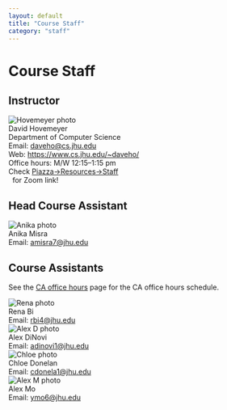 ```yaml
---
layout: default
title: "Course Staff"
category: "staff"
---
```


# Course Staff

## Instructor

<div class="card_container">

<div class="card">
  <img alt="Hovemeyer photo" src="{{site.baseurl}}/img/staffpix/hovemeyer.jpg">
  <div class="details">
   <span class="name_and_role">David Hovemeyer</span><br>
   Department of Computer Science<br>
   Email: <a href="mailto:daveho@cs.jhu.edu">daveho@cs.jhu.edu</a><br>
   Web: <a class="external" target="_blank" href="https://www.cs.jhu.edu/~daveho/">https://www.cs.jhu.edu/~daveho/</a><br>
   Office hours: M/W 12:15–1:15 pm<br>
   Check <a class="external" target="_blank" href="https://piazza.com/jhu/summer2022/en601220/staff">Piazza→Resources→Staff</a><br>&nbsp;&nbsp;for Zoom link!
  </div>
</div>

</div>

## Head Course Assistant

<div class="card_container">

<div class="card">
  <img alt="Anika photo" src="{{site.baseurl}}/img/staffpix/anika.jpg">
  <div class="details">
   <span class="name_and_role">Anika Misra</span><br>
   Email: <a href="mailto:amisra7@jhu.edu">amisra7@jhu.edu</a><br>
  </div>
</div>

</div>

## Course Assistants

See the [CA office hours](officehours.html) page for the CA office hours schedule.

<div class="card_container">

<div class="card">
  <img alt="Rena photo" src="{{site.baseurl}}/img/staffpix/rena.jpg">
  <div class="details">
   <span class="name_and_role">Rena Bi</span><br>
   Email: <a href="mailto:rbi4@jhu.edu">rbi4@jhu.edu</a><br>
  </div>
</div>

</div>

<div class="card_container">

<div class="card">
  <img alt="Alex D photo" src="{{site.baseurl}}/img/staffpix/alex_d.jpg">
  <div class="details">
   <span class="name_and_role">Alex DiNovi</span><br>
   Email: <a href="mailto:adinovi1@jhu.edu">adinovi1@jhu.edu</a><br>
  </div>
</div>

</div>

<div class="card_container">

<div class="card">
  <img alt="Chloe photo" src="{{site.baseurl}}/img/staffpix/placeholder.jpg">
  <div class="details">
   <span class="name_and_role">Chloe Donelan</span><br>
   Email: <a href="mailto:cdonela1@jhu.edu">cdonela1@jhu.edu</a><br>
  </div>
</div>

</div>

<div class="card_container">

<div class="card">
  <img alt="Alex M photo" src="{{site.baseurl}}/img/staffpix/placeholder.jpg">
  <div class="details">
   <span class="name_and_role">Alex Mo</span><br>
   Email: <a href="mailto:ymo6@jhu.edu">ymo6@jhu.edu</a><br>
  </div>
</div>

</div>

<!--
<div class="card_container">

<div class="card">
  <img alt="NAME photo" src="{{site.baseurl}}/img/staffpix/NAME.jpg">
  <div class="details">
   <span class="name_and_role">FIRSTNAME LASTNAME</span><br>
   Email: <a href="mailto:"></a><br>
  </div>
</div>

</div>
-->
